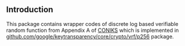 ## Introduction 

This package contains wrapper codes of discrete log based verifiable random function from Appendix A of [CONIKS](http://www.jbonneau.com/doc/MBBFF15-coniks.pdf) which is implemented in [github.com/google/keytransparency/core/crypto/vrf/p256](https://github.com/google/keytransparency/tree/master/core/crypto/vrf/p256) package. 



